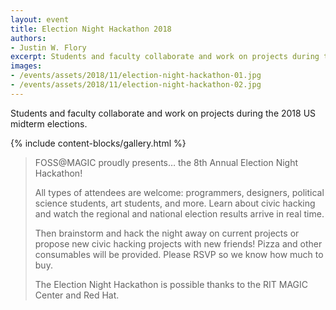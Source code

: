 ```yaml
---
layout: event
title: Election Night Hackathon 2018
authors:
- Justin W. Flory
excerpt: Students and faculty collaborate and work on projects during the 2018 US midterm elections.
images:
- /events/assets/2018/11/election-night-hackathon-01.jpg
- /events/assets/2018/11/election-night-hackathon-02.jpg
---
```

Students and faculty collaborate and work on projects during the 2018 US midterm elections.

{% include content-blocks/gallery.html %}

> FOSS@MAGIC proudly presents… the 8th Annual Election Night Hackathon!
>
> All types of attendees are welcome: programmers, designers, political science students, art students, and more. Learn about civic hacking and watch the regional and national election results arrive in real time.
>
> Then brainstorm and hack the night away on current projects or propose new civic hacking projects with new friends! Pizza and other consumables will be provided. Please RSVP so we know how much to buy.
>
> The Election Night Hackathon is possible thanks to the RIT MAGIC Center and Red Hat.
